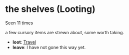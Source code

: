 # the shelves (Looting)

Seen 11 times

a few cursory items are strewn about, some worth taking.

- **loot**: [Travel](Travel-travel.md)
- **leave**: I have not gone this way yet.
